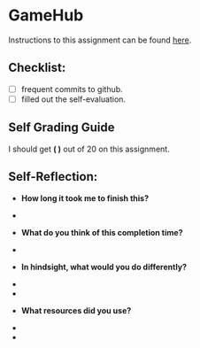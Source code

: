 GameHub
===================================

Instructions to this assignment can be found [here](https://it3049c.github.io/assignments/gamehub/).

## Checklist:
- [ ] frequent commits to github.
- [ ] filled out the self-evaluation.

## Self Grading Guide
<!--- Update the following line with your self-grade --->
<!--- Check the Rubric on Canvas for a guideline --->

I should get **( )** out of 20 on this assignment.

## Self-Reflection:
- **How long it took me to finish this?**
<!-- Answer below this line -->
-

- **What do you think of this completion time?**
<!-- Answer below this line -->
- 

- **In hindsight, what would you do differently?**
- <!-- Answer below this line -->
- 

- **What resources did you use?**
- <!-- Answer below this line -->
- 